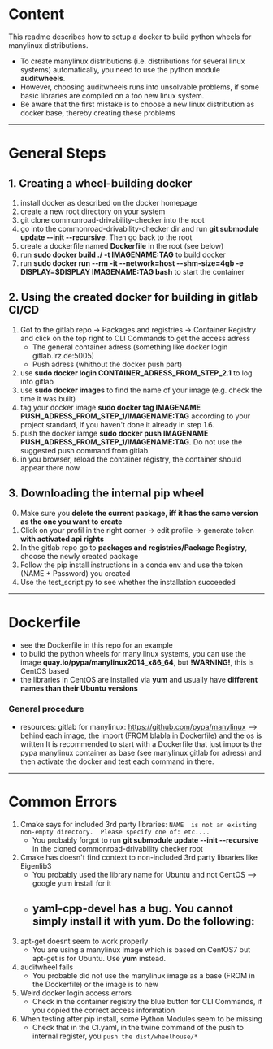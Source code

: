 # Content
This readme describes how to setup a docker to build python wheels for manylinux distributions.
- To create manylinux distributions (i.e. distributions for several linux systems) automatically, you need to use the python module **auditwheels**.
- However, choosing auditwheels runs into unsolvable problems, if some basic libraries are compiled on a too new linux system.
- Be aware that the first mistake is to choose a new linux distribution as docker base, thereby creating these problems

***

# General Steps

## 1. Creating a wheel-building docker
1. install docker as described on the docker homepage
2. create a new root directory on your system
3. git clone commonroad-drivability-checker into the root
4. go into the commonroad-drivability-checker dir and run **git submodule update --init --recursive**. Then go back to the root 
5. create a dockerfile named **Dockerfile** in the root (see below)
6. run **sudo docker build ./ -t IMAGENAME:TAG** to build docker
7. run **sudo docker run --rm -it --network=host --shm-size=4gb -e DISPLAY=$DISPLAY IMAGENAME:TAG bash** to start the container

## 2. Using the created docker for building in gitlab CI/CD
1. Got to the gitlab repo -> Packages and registries -> Container Registry and click on the top right to CLI Commands to get the access adress 
    - The general container adress (something like docker login gitlab.lrz.de:5005)
    - Push adress (whithout the docker push part)
2. use **sudo docker login CONTAINER_ADRESS_FROM_STEP_2.1** to log into gitlab
3. use **sudo docker images** to find the name of your image (e.g. check the time it was built)
4. tag your docker image **sudo docker tag IMAGENAME PUSH_ADRESS_FROM_STEP_1/IMAGENAME:TAG** according to your project standard, if you haven't done it already in step 1.6.
5. push the docker iamge **sudo docker push IMAGENAME PUSH_ADRESS_FROM_STEP_1/IMAGENAME:TAG**. Do not use the suggested push command from gitlab.
6. in you browser, reload the container registry, the container should appear there now


## 3. Downloading the internal pip wheel
0. Make sure you **delete the current package, iff it has the same version as the one you want to create**
1. Click on your profil in the right corner -> edit profile -> generate token **with activated api rights**
2. In the gitlab repo go to **packages and registries/Package Registry**, choose the newly created package
3. Follow the pip install instructions in a conda env and use the token (NAME + Password) you created
4. Use the test_script.py to see whether the installation succeeded

***
# Dockerfile
- see the Dockerfile in this repo for an example
- to build the python wheels for many linux systems, you can use the image **quay.io/pypa/manylinux2014_x86_64**, but **!WARNING!**, this is CentOS based
- the libraries in CentOS are installed via **yum** and usually have **different names than their Ubuntu versions**

### General procedure
- resources: gitlab for manylinux: https://github.com/pypa/manylinux --> behind each image, the import (FROM blabla in Dockerfile) and the os is written
It is recommended to start with a Dockerfile that just imports the pypa manylinux container as base (see manylinux gitlab for adress) and then activate the docker and test each command in there.

***
# Common Errors
1. Cmake says for included 3rd party libraries: `NAME  is not an existing non-empty directory.  Please specify one of: etc.... `
    - You probably forgot to run **git submodule update --init --recursive** in the cloned commonroad-drivability checker root
2. Cmake has doesn't find context to non-included 3rd party libraries like Eigenlib3
    - You probably used the library name for Ubuntu and not CentOS --> google yum install for it
    - yaml-cpp-devel has a bug. You cannot simply install it with yum. Do the following: 
        - 
3. apt-get doesnt seem to work properly
    - You are using a manylinux image which is based on CentOS7 but apt-get is for Ubuntu. Use **yum** instead.
4. auditwheel fails
    - You probable did not use the manylinux image as a base (FROM in the Dockerfile) or the image is to new
5. Weird docker login access errors
    - Check in the container registry the blue button for CLI Commands, if you copied the correct access information
6. When testing after pip install, some Python Modules seem to be missing
    - Check that in the CI.yaml, in the twine command of the push to internal register, you `push the dist/wheelhouse/*`